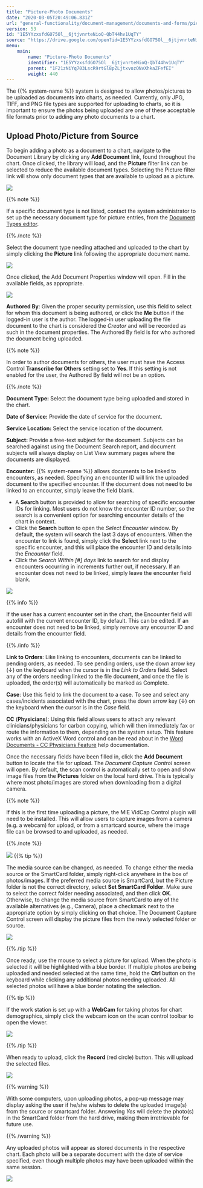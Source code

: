 ```yaml
---
title: "Picture-Photo Documents"
date: "2020-03-05T20:49:06.831Z"
url: "general-functionality/document-management/documents-and-forms/picture-photo-documents.html"
version: 53
id: "1E5YYzxsfdGO75Ol__6jtjvnrteNioQ-QbT44hv1UqTY"
source: "https://drive.google.com/open?id=1E5YYzxsfdGO75Ol__6jtjvnrteNioQ-QbT44hv1UqTY"
menu:
    main:
        name: "Picture-Photo Documents"
        identifier: "1E5YYzxsfdGO75Ol__6jtjvnrteNioQ-QbT44hv1UqTY"
        parent: "1F21zNiYq703LscR9rtGl8pZLjtxvozONvXhkaZFefEI"
        weight: 440
---
```

The {{% system-name %}} system is designed to allow photos/pictures to be uploaded as documents into charts, as needed. Currently, only JPG, TIFF, and PNG file types are supported for uploading to charts, so it is important to ensure the photos being uploaded are one of these acceptable file formats prior to adding any photo documents to a chart.



## Upload Photo/Picture from Source



To begin adding a photo as a document to a chart, navigate to the Document Library by clicking any **Add Document** link, found throughout the chart. Once clicked, the library will load, and the **Picture** filter link can be selected to reduce the available document types. Selecting the Picture filter link will show only document types that are available to upload as a picture.



![](picture-photo-documents.images/image1.png)



{{% note %}}

If a specific document type is not listed, contact the system administrator to set up the necessary document type for picture entries, from the [Document Types editor](https://system/?f=chart&s=dteditor&t=Document+Types&tabmodule=admin&tabselect=Document+Types).

{{% /note %}}


Select the document type needing attached and uploaded to the chart by simply clicking the **Picture** link following the appropriate document name.



![](picture-photo-documents.images/image2.png)



Once clicked, the Add Document Properties window will open. Fill in the available fields, as appropriate.



![](picture-photo-documents.images/image3.png)



**Authored By**: Given the proper security permission, use this field to select for whom this document is being authored, or click the **Me** button if the logged-in user is the author. The logged-in user uploading the file document to the chart is considered the *Creator* and will be recorded as such in the document properties. The Authored By field is for who authored the document being uploaded.



{{% note %}}

In order to author documents for others, the user must have the Access Control **Transcribe for Others** setting set to **Yes**. If this setting is not enabled for the user, the Authored By field will not be an option.

{{% /note %}}


**Document Type:** Select the document type being uploaded and stored in the chart.



**Date of Service:** Provide the date of service for the document.



**Service Location:** Select the service location of the document.



**Subject:** Provide a free-text subject for the document. Subjects can be searched against using the Document Search report, and document subjects will always display on List View summary pages where the documents are displayed.



**Encounter:** {{% system-name %}} allows documents to be linked to encounters, as needed. Specifying an encounter ID will link the uploaded document to the specified encounter. If the document does not need to be linked to an encounter, simply leave the field blank.



* A <strong>Search</strong> button is provided to allow for searching of specific encounter IDs for linking. Most users do not know the encounter ID number, so the search is a convenient option for searching encounter details of the chart in context.
* Click the <strong>Search</strong> button to open the <em>Select Encounter</em> window. By default, the system will search the last 3 days of encounters. When the encounter to link is found, simply click the <strong>Select</strong> link next to the specific encounter, and this will place the encounter ID and details into the <em>Encounter</em> field.
* Click the <em>Search Within [#] days</em> link to search for and display encounters occurring in increments further out, if necessary. If an encounter does not need to be linked, simply leave the encounter field blank.



![](picture-photo-documents.images/image4.png)



{{% info %}}

If the user has a current encounter set in the chart, the Encounter field will autofill with the current encounter ID, by default. This can be edited. If an encounter does not need to be linked, simply remove any encounter ID and details from the encounter field.

{{% /info %}}


**Link to Orders**: Like linking to encounters, documents can be linked to pending orders, as needed. To see pending orders, use the down arrow key (↓) on the keyboard when the cursor is in the *Link to Orders* field. Select any of the orders needing linked to the file document, and once the file is uploaded, the order(s) will automatically be marked as Complete.



**Case**: Use this field to link the document to a case. To see and select any cases/incidents associated with the chart, press the down arrow key (↓) on the keyboard when the cursor is in the *Case* field.



**CC** (**Physicians**): Using this field allows users to attach any relevant clinicians/physicians for carbon copying, which will then immediately fax or route the information to them, depending on the system setup. This feature works with an ActiveX Word control and can be read about in the [Word Documents - CC Physicians Feature](word-documents-cc-physicians-feature.html) help documentation.



Once the necessary fields have been filled in, click the **Add Document** button to locate the file for upload. The *Document Capture Control* screen will open. By default, the scan control is automatically set to open and show image files from the **Pictures** folder on the local hard drive. This is typically where most photo/images are stored when downloading from a digital camera.



{{% note %}}

If this is the first time uploading a picture, the MIE VidCap Control plugin will need to be installed. This will allow users to capture images from a camera (e.g. a webcam) for upload, or from a smartcard source, where the image file can be browsed to and uploaded, as needed.

{{% /note %}}


![](picture-photo-documents.images/image5.png)
{{% tip %}}

The media source can be changed, as needed. To change either the media source or the SmartCard folder, simply right-click anywhere in the box of photos/images. If the preferred media source is SmartCard, but the Picture folder is not the correct directory, select **Set SmartCard Folder**. Make sure to select the correct folder needing associated, and then click **OK**. Otherwise, to change the media source from SmartCard to any of the available alternatives (e.g., Camera), place a checkmark next to the appropriate option by simply clicking on that choice. The Document Capture Control screen will display the picture files from the newly selected folder or source.

![](picture-photo-documents.images/image6.png)

{{% /tip %}}


Once ready, use the mouse to select a picture for upload. When the photo is selected it will be highlighted with a blue border. If multiple photos are being uploaded and needed selected at the same time, hold the **Ctrl** button on the keyboard while clicking any additional photos needing uploaded. All selected photos will have a blue border notating the selection.



{{% tip %}}

If the work station is set up with a **WebCam** for taking photos for chart demographics, simply click the webcam icon on the scan control toolbar to open the viewer.

![](picture-photo-documents.images/image7.png)

{{% /tip %}}


When ready to upload, click the **Record** (red circle) button. This will upload the selected files.



![](picture-photo-documents.images/image8.png)



{{% warning %}}

With some computers, upon uploading photos, a pop-up message may display asking the user if he/she wishes to delete the uploaded image(s) from the source or smartcard folder. Answering *Yes* will delete the photo(s) in the SmartCard folder from the hard drive, making them irretrievable for future use.

{{% /warning %}}


Any uploaded photos will appear as stored documents in the respective chart. Each photo will be a separate document with the date of service specified, even though multiple photos may have been uploaded within the same session.



![](picture-photo-documents.images/image9.png)

